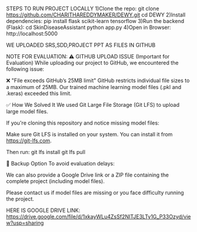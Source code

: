 STEPS TO RUN PROJECT LOCALLY
  1)Clone the repo:
    git clone https://github.com/CHARITHAREDDYMAKER/DEWY.git
    cd DEWY
  2)Install dependencies:
    pip install flask scikit-learn tensorflow
  3)Run the backend (Flask):
    cd SkinDiseaseAssistant
    python app.py
  4)Open in Browser:
    http://localhost:5000

WE UPLOADED SRS,SDD,PROJECT PPT AS FILES IN GITHUB


NOTE FOR EVALUATION:
⚠️ GITHUB UPLOAD ISSUE (Important for Evaluation)
While uploading our project to GitHub, we encountered the following issue:

❌ "File exceeds GitHub’s 25MB limit"
GitHub restricts individual file sizes to a maximum of 25MB. Our trained machine learning model files (.pkl and .keras) exceeded this limit.

✅ How We Solved It
We used Git Large File Storage (Git LFS) to upload large model files.

If you're cloning this repository and notice missing model files:

Make sure Git LFS is installed on your system. You can install it from https://git-lfs.com.

Then run:
git lfs install
git lfs pull

🧰 Backup Option
To avoid evaluation delays:

We can also provide a Google Drive link or a ZIP file containing the complete project (including model files).

Please contact us if model files are missing or you face difficulty running the project.


HERE IS GOOGLE DRIVE LINK:
https://drive.google.com/file/d/1xkayWLu4ZsSf2NITJE3LTy1G_P33Ozyd/view?usp=sharing
